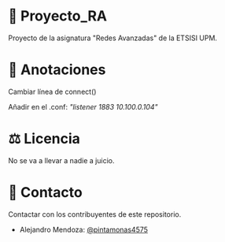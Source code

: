 # 💼 Proyecto_RA
Proyecto de la asignatura "Redes Avanzadas" de la ETSISI UPM.

# 📜 Anotaciones
Cambiar línea de connect()

Añadir en el .conf: _"listener 1883 10.100.0.104"_

# ⚖️ Licencia
No se va a llevar a nadie a juicio.

# 👤 Contacto
Contactar con los contribuyentes de este repositorio.

* Alejandro Mendoza: [@pintamonas4575](https://github.com/pintamonas4575) 
